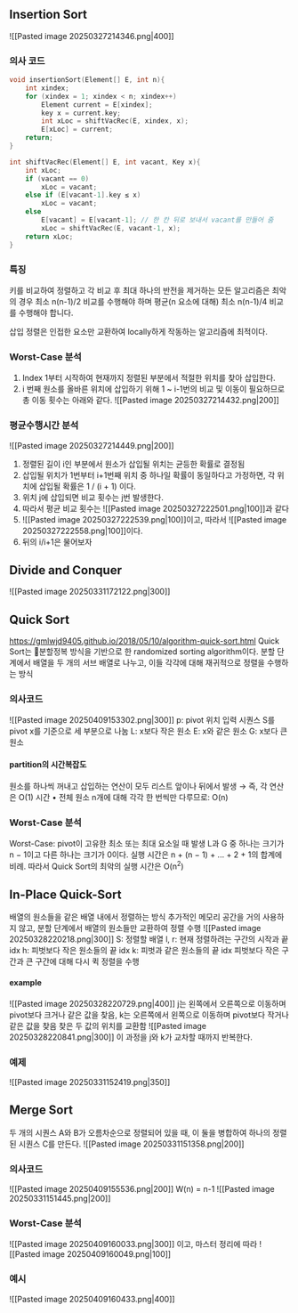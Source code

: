 ## Insertion Sort
![[Pasted image 20250327214346.png|400]]
### 의사 코드
```c
void insertionSort(Element[] E, int n){
	int xindex;
	for (xindex = 1; xindex < n; xindex++)
		Element current = E[xindex];
		key x = current.key;
		int xLoc = shiftVacRec(E, xindex, x);
		E[xLoc] = current;
	return;
}
```
```c
int shiftVacRec(Element[] E, int vacant, Key x){
	int xLoc;
	if (vacant == 0)
		xLoc = vacant;
	else if (E[vacant-1].key ≤ x)
		xLoc = vacant;
	else
		E[vacant] = E[vacant-1]; // 한 칸 뒤로 보내서 vacant를 만들어 줌
		xLoc = shiftVacRec(E, vacant-1, x);
	return xLoc;
}
```
### 특징
키를 비교하여 정렬하고 각 비교 후 최대 하나의 반전을 제거하는 모든 알고리즘은 최악의 경우 최소 n(n-1)/2 비교를 수행해야 하며 평균(n 요소에 대해) 최소 n(n-1)/4 비교를 수행해야 합니다.

삽입 정렬은 인접한 요소만 교환하여 locally하게 작동하는 알고리즘에 최적이다.
### Worst-Case 분석
1. Index 1부터 시작하여 현재까지 정렬된 부분에서 적절한 위치를 찾아 삽입한다.
2. i 번째 원소를 올바른 위치에 삽입하기 위해 1 ~ i-1번의 비교 및 이동이 필요하므로 총 이동 횟수는 아래와 같다.
![[Pasted image 20250327214432.png|200]]
### 평균수행시간 분석
![[Pasted image 20250327214449.png|200]]
1. 정렬된 길이 i인 부분에서 원소가 삽입될 위치는 균등한 확률로 결정됨
2. 삽입될 위치가 1번부터 i+1번째 위치 중 하나일 확률이 동일하다고 가정하면, 각 위치에 삽입될 확률은 1 / (i + 1) 이다.
3. 위치 j에 삽입되면 비교 횟수는 j번 발생한다.
4. 따라서 평균 비교 횟수는 ![[Pasted image 20250327222501.png|100]]과 같다
5. ![[Pasted image 20250327222539.png|100]]이고, 따라서 ![[Pasted image 20250327222558.png|100]]이다.
6. 뒤의 i/i+1은 물어보자


## Divide and Conquer
![[Pasted image 20250331172122.png|300]]
## Quick Sort
https://gmlwjd9405.github.io/2018/05/10/algorithm-quick-sort.html
Quick Sort는 분할정복 방식을 기반으로 한 randomized sorting algorithm이다.
분할 단계에서 배열을 두 개의 서브 배열로 나누고, 이들 각각에 대해 재귀적으로 정렬을 수행하는 방식
### 의사코드

![[Pasted image 20250409153302.png|300]]
p: pivot 위치
입력 시퀀스 S를 pivot x를 기준으로 세 부분으로 나눔
L: x보다 작은 원소
E: x와 같은 원소
G: x보다 큰 원소
#### partition의 시간복잡도
원소를 하나씩 꺼내고 삽입하는 연산이 모두 리스트 앞이나 뒤에서 발생
→ 즉, 각 연산은 O(1) 시간
• 전체 원소 n개에 대해 각각 한 번씩만 다루므로: O(n)
### Worst-Case 분석
Worst-Case: pivot이 고유한 최소 또는 최대 요소일 때 발생
L과 G 중 하나는 크기가 n − 1이고 다른 하나는 크기가 0이다.
실행 시간은 n + (n − 1) + ... + 2 + 1의 합계에 비례. 
따라서 Quick Sort의 최악의 실행 시간은 O(n<sup>2</sup>)

## In-Place Quick-Sort
배열의 원소들을 같은 배열 내에서 정렬하는 방식 
추가적인 메모리 공간을 거의 사용하지 않고, 분할 단계에서 배열의 원소들만 교환하여 정렬 수행
![[Pasted image 20250328220218.png|300]]
S: 정렬할 배열
l, r: 현재 정렬하려는 구간의 시작과 끝 idx
h: 피벗보다 작은 원소들의 끝 idx
k: 피벗과 같은 원소들의 끝 idx
피벗보다 작은 구간과 큰 구간에 대해 다시 퀵 정렬을 수행
#### example
![[Pasted image 20250328220729.png|400]]
j는 왼쪽에서 오른쪽으로 이동하며 pivot보다 크거나 같은 값을 찾음,
k는 오른쪽에서 왼쪽으로 이동하며 pivot보다 작거나 같은 값을 찾음
찾은 두 값의 위치를 교환함
![[Pasted image 20250328220841.png|300]]
이 과정을 j와 k가 교차할 때까지 반복한다.
### 예제
![[Pasted image 20250331152419.png|350]]
## Merge Sort
두 개의 시퀀스 A와 B가 오름차순으로 정렬되어 있을 때, 이 둘을 병합하여 하나의 정렬된 시퀀스 C를 만든다.
![[Pasted image 20250331151358.png|200]]

### 의사코드
![[Pasted image 20250409155536.png|200]]
W(n) = n-1
![[Pasted image 20250331151445.png|200]]

### Worst-Case 분석
![[Pasted image 20250409160033.png|300]]
이고, 마스터 정리에 따라
![[Pasted image 20250409160049.png|100]]
### 예시
![[Pasted image 20250409160433.png|400]]
